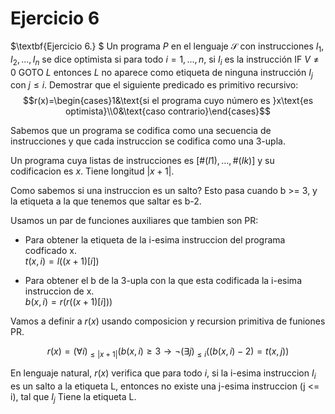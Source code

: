 # Ejercicio 6

$\textbf{Ejercicio 6.} $ Un programa $P$  en el lenguaje $\mathcal{S}$ con instrucciones $I_1,I_2,...,I_n$ se dice optimista si para todo $i=1,...,n$, si $I_i$ es la instrucción IF $V\neq0$ GOTO $L$ entonces $L$ no aparece como etiqueta de ninguna instrucción $I_j$ con $j\leq i.$
Demostrar que el siguiente predicado es primitivo recursivo:
$$r(x)=\begin{cases}1&\text{si el programa cuyo número es }x\text{es optimista}\\0&\text{caso contrario}\end{cases}$$


Sabemos que un programa se codifica como una secuencia de instrucciones y que 
cada instruccion se codifica como una 3-upla.

Un programa cuya listas de instrucciones es $[\#(I1), \ldots , \#(Ik)]$ y su codificacion es $x$.
Tiene longitud $|x + 1|$.

Como sabemos si una instruccion es un salto?
Esto pasa cuando b >= 3, y la etiqueta a la que tenemos que saltar es b-2.

Usamos un par de funciones auxiliares que tambien son PR:

- Para obtener la etiqueta de la i-esima instruccion del programa codficado x.  
$t(x,i)=l((x+1)[i])$

- Para obtener el b de la 3-upla con la que esta codificada la i-esima instruccion de x.  
$b(x,i)=r(r((x+1)[i]))$


Vamos a definir a $r(x)$ usando composicion y recursion primitiva de funiones PR.

$$r(x)=(\forall i)_{\leq|x+1|}(b(x,i)\geqslant3\to\neg(\exists j)_{\leq i}((b(x,i)-2)=t(x,j))$$

En lenguaje natural, $r(x)$ verifica que para todo $i$, si la i-esima instruccion $I_i$ es un salto a la etiqueta L, entonces no existe una j-esima instruccion (j <= i), tal que $I_j$
Tiene la etiqueta L.

